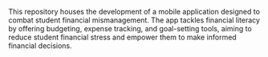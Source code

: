 This repository houses the development of a mobile application designed to combat student financial mismanagement. The app tackles financial literacy by offering budgeting, expense tracking, and goal-setting tools, aiming to reduce student financial stress and empower them to make informed financial decisions.
